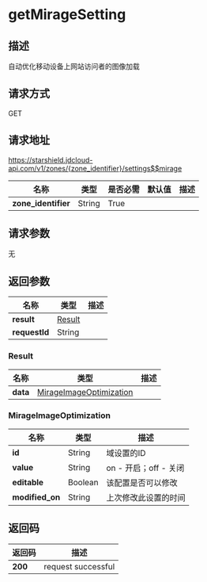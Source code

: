 # getMirageSetting


## 描述
自动优化移动设备上网站访问者的图像加载

## 请求方式
GET

## 请求地址
https://starshield.jdcloud-api.com/v1/zones/{zone_identifier}/settings$$mirage

|名称|类型|是否必需|默认值|描述|
|---|---|---|---|---|
|**zone_identifier**|String|True| | |

## 请求参数
无


## 返回参数
|名称|类型|描述|
|---|---|---|
|**result**|[Result](getMirageSetting#result)| |
|**requestId**|String| |

### <div id="result">Result</div>
|名称|类型|描述|
|---|---|---|
|**data**|[MirageImageOptimization](getMirageSetting#mirageimageoptimization)| |
### <div id="mirageimageoptimization">MirageImageOptimization</div>
|名称|类型|描述|
|---|---|---|
|**id**|String|域设置的ID|
|**value**|String|on - 开启；off - 关闭|
|**editable**|Boolean|该配置是否可以修改|
|**modified_on**|String|上次修改此设置的时间|

## 返回码
|返回码|描述|
|---|---|
|**200**|request successful|
